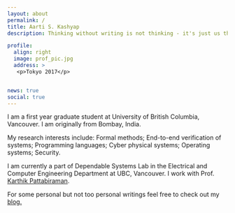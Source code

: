 ```yaml
---
layout: about
permalink: /
title: Aarti S. Kashyap
description: Thinking without writing is not thinking - it's just us thinking that we are thinking.

profile:
  align: right
  image: prof_pic.jpg
  address: >
   <p>Tokyo 2017</p>


news: true
social: true
---
```

I am a first year graduate student at University of British Columbia, Vancouver. I am originally from Bombay, India.   

My research interests include: Formal methods; End-to-end verification of systems; Programming languages; Cyber physical systems; Operating systems; Security.

I am currently a part of Dependable Systems Lab in the Electrical and Computer Engineering Department at UBC, Vancouver. I work with  Prof. [Karthik Pattabiraman](http://blogs.ubc.ca/karthik/).

For some personal but not too personal writings feel free to check out my [blog.](https://grep-aarkash.github.io/musings/)



<!-- I love playing guitar and swimming. It's been more than a decade since I picked up this instrument and since then I have never looked back. My most precious possession is my ['93 Japanese vintage stratocaster]({{ site.url }}assets/img/guitar.jpg). I keep putting short videos now and then. I recently started painting (Beware!). I read a lot, my [Goodreads](https://www.goodreads.com/user/show/50819981-aarti-kashyap) profile tracks some of the works I read. -->
